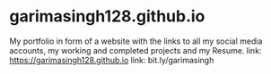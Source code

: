 # garimasingh128.github.io
My portfolio in form of a website with the links to all my social media accounts, my working and completed projects and my Resume.
link: https://garimasingh128.github.io
link: bit.ly/garimasingh
